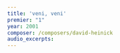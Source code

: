 ```yaml
---
title: 'veni, veni'
premier: "1"
year: 2001
composer: /composers/david-heinick
audio_excerpts: 
---
```

